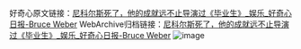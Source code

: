 好奇心原文链接：[尼科尔斯死了，他的成就远不止导演过《毕业生》_娱乐_好奇心日报-Bruce Weber](https://www.qdaily.com/articles/3768.html)
WebArchive归档链接：[尼科尔斯死了，他的成就远不止导演过《毕业生》_娱乐_好奇心日报-Bruce Weber](http://web.archive.org/web/20190623152914/https://www.qdaily.com/articles/3768.html)
![image](http://ww3.sinaimg.cn/large/007d5XDpgy1g3vd951myuj30u0adkb2b)